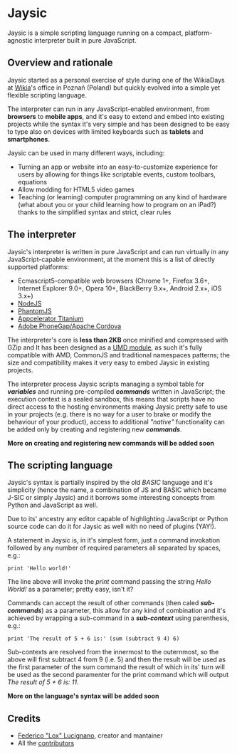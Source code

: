 Jaysic
======

Jaysic is a simple scripting language running on a compact, platform-agnostic interpreter built in pure JavaScript.


Overview and rationale
----------------------

Jaysic started as a personal exercise of style during one of the WikiaDays at [Wikia](http://www.wikia.com)'s office in
Poznań (Poland) but quickly evolved into a simple yet flexible scripting language.

The interpreter can run in any JavaScript-enabled environment, from **browsers** to **mobile apps**, and it's easy to
extend and embed into existing projects while the syntax it's very simple and has been designed to be easy to type also
on devices with limited keyboards such as **tablets** and **smartphones**.

Jaysic can be used in many different ways, including:
*	Turning an app or website into an easy-to-customize experience for users by allowing for things like scriptable
	events, custom toolbars, equations
*	Allow modding for HTML5 video games
*	Teaching (or learning) computer programming on any kind of hardware (what about you or your child learning how to
	program on an iPad?) thanks to the simplified syntax and strict, clear rules


The interpreter
---------------

Jaysic's interpreter is written in pure JavaScript and can run virtually in any JavaScript-capable environment, at the
moment this is a list of directly supported platforms:

*	Ecmascript5-compatible web browsers (Chrome 1+, Firefox 3.6+, Internet Explorer 9.0+, Opera 10+, BlackBerry 9.x+,
	Android 2.x+, iOS 3.x+)
*	[NodeJS](http://nodejs.org)
*	[PhantomJS](http://phantomjs.org)
*	[Appcelerator Titanium](http://www.appcelerator.com)
*	[Adobe PhoneGap/Apache Cordova](http://incubator.apache.org/cordova)

The interpreter's core is **less than 2KB** once minified and compressed with GZip and It has been designed as a
[UMD module](https://github.com/umdjs/umd), as such it's fully compatible with AMD, CommonJS and traditional
namespaces patterns; the size and compatibility makes it very easy to embed Jaysic in existing projects.

The interpreter process Jaysic scripts managing a symbol table for ***variables*** and running pre-compiled ***commands***
written in JavaScript; the execution context is a sealed sandbox, this means that scripts have no direct access to the
hosting environments making Jaysic pretty safe to use in your projects (e.g. there is no way for a user to brake or
modify the behaviour of your product), access to additional *"native"* functionality can be added only by creating
and registering new ***commands***.

**More on creating and registering new commands will be added soon**


The scripting language
----------------------

Jaysic's syntax is partially inspired by the old *BASIC* language and it's simplicity
(hence the name, a combination of JS and BASIC which became J-SIC or simply Jaysic) and it
borrows some interesting concepts from Python and JavaScript as well.

Due to its' ancestry any editor capable of highlighting JavaScript or Python source code can do it for Jaysic as well
with no need of plugins (YAY!).

A statement in Jaysic is, in it's simplest form, just a command invokation followed by any
number of required parameters all separated by spaces, e.g.:

```
print 'Hello world!'
```

The line above will invoke the *print* command passing the string *Hello World!* as a parameter;
pretty easy, isn't it?

Commands can accept the result of other commands (then caled ***sub-commands***) as a parameter, this allow for any
kind of combination and it's achieved by wrapping a sub-command in a ***sub-context*** using parenthesis, e.g.:

```
print 'The result of 5 + 6 is:' (sum (subtract 9 4) 6)
```

Sub-contexts are resolved from the innermost to the outernmost, so the above will first subtract 4 from 9 (i.e. 5) and
then the result will be used as the first parameter of the sum command the result of which in its' turn will be used
as the second paramenter for the print command which will output *The result of 5 + 6 is: 11*.

**More on the language's syntax will be added soon**


Credits
-------

*	[Federico "Lox" Lucignano](http://plus.ly/federico.lox "Google profile"), creator and mantainer
*	All the [contributors](http://github.com/federico-lox/Jaysic/contributors "Jaysic contributors at GitHub")
